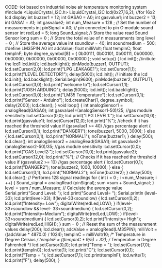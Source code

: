 CODE:-iot based on industrial noise air temperature monitoring system
#include <LiquidCrystal_I2C.h>
LiquidCrystal_I2C lcd(0x27,16,2); //for 16x2 lcd
display
int buzzer1 = 12;
int GASA0 = A0;
int gasvalue1;
int buzzer2 = 13;
int GASA1 = A1;
int gasvalue2;
int num_Measure = 128 ; // Set the number of
measurements
int pinSignal = A0; // pin connected to pin O
module sound sensor
int redLed = 5;
long Sound_signal; // Store the value read Sound
Sensor
long sum = 0 ; // Store the total value of n
measurements
long level = 0 ; // Store the average value
int soundlow = 40;
int soundmedium = 500;
#define LM35PIN A0
int adcValue;
float milliVolt;
float tempInC;
float tempInF;
byte degree_symbol[8] =
{
0b00111,
0b00101,
0b00111,
0b00000,
0b00000,
0b00000,
0b00000,
0b00000
};
void setup() {
lcd.init(); //initiute the lcd1
lcd.init();
lcd.backlight();
pinMode(buzzer1, OUTPUT);
lcd.setCursor(2,0);
lcd.print("LPG LEAKAGE1");
lcd.setCursor(1,1);
lcd.print("LEVEL DETECTOR1");
delay(5000);
lcd.init(); // initiate the lcd
lcd.init();
lcd.backlight();
Serial.begin(9600);
pinMode(buzzer2, OUTPUT);
lcd.setCursor(3,0);
lcd.print("welcome to");
lcd.setCursor(1,1);
lcd.print("JOSH ARDUINO");
delay(5000);
lcd.init();
lcd.backlight();
lcd.setCursor(0,0);
lcd.print("LM35 Temperature");
lcd.setCursor(0,1);
lcd.print("Sensor - Arduino");
lcd.createChar(1, degree_symbol);
delay(2000);
lcd.clear();
}
void loop() {
int analogSensor1 = analogRead(GASA0);
int gasvalue1=(analogSensor1-50)/25; //gas
module sensitivity
lcd.setCursor(0,0);
lcd.print("LPG LEVEL1:");
lcd.setCursor(10,0);
lcd.print(gasvalue1);
lcd.setCursor(12,0);
lcd.print("%");
//check if it has reached the threshold value
if (gasvalue1 >= 40) //gas percentage
alert
{
lcd.setCursor(0,1);
lcd.print("DANGER1");
tone(buzzer1, 5000, 3000);
}
else
{
lcd.setCursor(0,1);
lcd.print("NORMAL1");
noTone(buzzer1);
}
delay(500);
lcd.clear();
int analogSensor2 = analogRead(GASA1);
int gasvalue2=(analogSensor2-50)/35; //gas
module sensitivity
lcd.setCursor(0,0);
lcd.print("GAS Level2:");
lcd.setCursor(10,0);
lcd.print(gasvalue2);
lcd.setCursor(12,0);
lcd.print("%");
// Checks if it has reached the threshold value
if (gasvalue2 >= 10) //gas percentage alert
{
lcd.setCursor(0,1);
lcd.print("DANGER2");
tone(buzzer2, 1000, 10000);
}
else
{
lcd.setCursor(0,1);
lcd.print("NORMAL2");
noTone(buzzer2);
}
delay(500);
lcd.clear();
// Performs 128 signal readings
for ( int i = 0 ; i <num_Measure; i ++)
{
Sound_signal = analogRead (pinSignal);
sum =sum + Sound_signal;
}
level = sum / num_Measure; // Calculate the
average value
Serial.print("Sound Level: ");
lcd.print("Sound Level= ");
Serial.println (level-33);
lcd.print(level-33);
if(level-33<soundlow)
{
lcd.setCursor(0,2);
lcd.print("Intensity= Low");
digitalWrite(redLed,LOW);
}
if(level-33>soundlow && level-
33<soundmedium)
{
lcd.setCursor(0,2);
lcd.print("Intensity=Medium");
digitalWrite(redLed,LOW);
}
if(level-33>soundmedium)
{
lcd.setCursor(0,2);
lcd.print("Intensity= High");
digitalWrite(redLed,HIGH);
}
sum = 0 ; // Reset the sum of the measurement
values
delay(200);
lcd.clear();
adcValue = analogRead(LM35PIN);
milliVolt = ((adcValue * 4870.0) / 1024);
tempInC = milliVolt/10; /* Temperature in
Degree Celsius */
tempInF = ((tempInC * 9/5) + 32); /* Temperatue
in Degree Fahrenheit */
lcd.setCursor(0,0);
lcd.print("Temp = ");
lcd.setCursor(7,0);
lcd.print(tempInC);
lcd.write(1);
lcd.print("C");
lcd.setCursor(0,1);
lcd.print("Temp = ");
lcd.setCursor(7,1);
lcd.print(tempInF);
lcd.write(1);
lcd.print("F");
delay(500);
}
